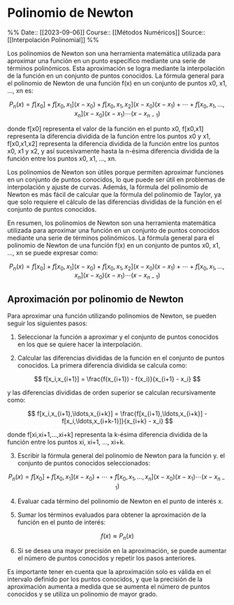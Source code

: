 # Polinomio de Newton

%%
Date:: [[2023-09-06]]
Course:: [[Métodos Numéricos]]
Source:: [[Interpolación Polinomial]]
%%

Los polinomios de Newton son una herramienta matemática utilizada para aproximar una función en un punto específico mediante una serie de términos polinómicos. Esta aproximación se logra mediante la interpolación de la función en un conjunto de puntos conocidos. La fórmula general para el polinomio de Newton de una función f(x) en un conjunto de puntos x0, x1, ..., xn es:

$$
P_n(x) = f[x_0] + f[x_0,x_1](x-x_0) + f[x_0,x_1,x_2](x-x_0)(x-x_1) + \cdots + f[x_0,x_1,\ldots,x_n](x-x_0)(x-x_1)\cdots(x-x_{n-1})
$$

donde f\[x0\] representa el valor de la función en el punto x0, f\[x0,x1] representa la diferencia dividida de la función entre los puntos x0 y x1, f\[x0,x1,x2] representa la diferencia dividida de la función entre los puntos x0, x1 y x2, y así sucesivamente hasta la n-ésima diferencia dividida de la función entre los puntos x0, x1, ..., xn.

Los polinomios de Newton son útiles porque permiten aproximar funciones en un conjunto de puntos conocidos, lo que puede ser útil en problemas de interpolación y ajuste de curvas. Además, la fórmula del polinomio de Newton es más fácil de calcular que la fórmula del polinomio de Taylor, ya que solo requiere el cálculo de las diferencias divididas de la función en el conjunto de puntos conocidos.

En resumen, los polinomios de Newton son una herramienta matemática utilizada para aproximar una función en un conjunto de puntos conocidos mediante una serie de términos polinómicos. La fórmula general para el polinomio de Newton de una función f(x) en un conjunto de puntos x0, x1, ..., xn se puede expresar como:

$$
P_n(x) = f[x_0] + f[x_0,x_1](x-x_0) + f[x_0,x_1,x_2](x-x_0)(x-x_1) + \cdots + f[x_0,x_1,\ldots,x_n](x-x_0)(x-x_1)\cdots(x-x_{n-1})
$$

## Aproximación por polinomio de Newton

Para aproximar una función utilizando polinomios de Newton, se pueden seguir los siguientes pasos:

1. Seleccionar la función a aproximar y el conjunto de puntos conocidos en los que se quiere hacer la interpolación.

2. Calcular las diferencias divididas de la función en el conjunto de puntos conocidos. La primera diferencia dividida se calcula como:

$$
f[x_i,x_{i+1}] = \frac{f(x_{i+1}) - f(x_i)}{x_{i+1} - x_i}
$$

y las diferencias divididas de orden superior se calculan recursivamente como:

$$
f[x_i,x_{i+1},\ldots,x_{i+k}] = \frac{f[x_{i+1},\ldots,x_{i+k}] - f[x_i,\ldots,x_{i+k-1}]}{x_{i+k} - x_i}
$$

donde f\[xi,xi+1,...,xi+k] representa la k-ésima diferencia dividida de la función entre los puntos xi, xi+1, ..., xi+k.

3. Escribir la fórmula general del polinomio de Newton para la función y. el conjunto de puntos conocidos seleccionados:

$$
P_n(x) = f[x_0] + f[x_0,x_1](x-x_0)  + \cdots + f[x_0,x_1,\ldots,x_n](x-x_0)(x-x_1)\cdots(x-x_{n-1})
$$

4. Evaluar cada término del polinomio de Newton en el punto de interés x.

5. Sumar los términos evaluados para obtener la aproximación de la función en el punto de interés:

$$
f(x) \approx P_n(x)
$$

6. Si se desea una mayor precisión en la aproximación, se puede aumentar el número de puntos conocidos y repetir los pasos anteriores.

Es importante tener en cuenta que la aproximación solo es válida en el intervalo definido por los puntos conocidos, y que la precisión de la aproximación aumenta a medida que se aumenta el número de puntos conocidos y se utiliza un polinomio de mayor grado.
